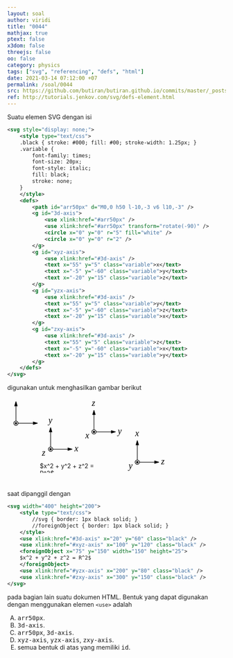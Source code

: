 ```yaml
---
layout: soal
author: viridi
title: "0044"
mathjax: true
ptext: false
x3dom: false
threejs: false
oo: false
category: physics
tags: ["svg", "referencing", "defs", "html"]
date: 2021-03-14 07:12:00 +07
permalink: /soal/0044
src: https://github.com/butiran/butiran.github.io/commits/master/_posts/soal/04/2021-03-14-svg-defs-and-use.md
ref: http://tutorials.jenkov.com/svg/defs-element.html
---
```

Suatu elemen SVG dengan isi

```svg
<svg style="display: none;">
	<style type="text/css">
	.black { stroke: #000; fill: #00; stroke-width: 1.25px; }
	.variable {
		font-family: times;
		font-size: 20px;
		font-style: italic;
		fill: black;
		stroke: none;
	}
	</style>
	<defs>
		<path id="arr50px" d="M0,0 h50 l-10,-3 v6 l10,-3" />
		<g id="3d-axis">
			<use xlink:href="#arr50px" />
			<use xlink:href="#arr50px" transform="rotate(-90)" />
			<circle x="0" y="0" r="5" fill="white" />
			<circle x="0" y="0" r="2" />
		</g>
		<g id="xyz-axis">
			<use xlink:href="#3d-axis" />
			<text x="55" y="5" class="variable">x</text>
			<text x="-5" y="-60" class="variable">y</text>
			<text x="-20" y="15" class="variable">z</text>
		</g>
		<g id="yzx-axis">
			<use xlink:href="#3d-axis" />
			<text x="55" y="5" class="variable">y</text>
			<text x="-5" y="-60" class="variable">z</text>
			<text x="-20" y="15" class="variable">x</text>
		</g>
		<g id="zxy-axis">
			<use xlink:href="#3d-axis" />
			<text x="55" y="5" class="variable">z</text>
			<text x="-5" y="-60" class="variable">x</text>
			<text x="-20" y="15" class="variable">y</text>
		</g>
	</defs>
</svg>
```

digunakan untuk menghasilkan gambar berikut

<svg style="display: none;">
	<style type="text/css">
	.black { stroke: #000; fill: #00; stroke-width: 1.25px; }
	.variable {
		font-family: times;
		font-size: 20px;
		font-style: italic;
		fill: black;
		stroke: none;
	}
	</style>
	<defs>
		<path id="arr50px" d="M0,0 h50 l-10,-3 v6 l10,-3" />
		<g id="3d-axis">
			<use xlink:href="#arr50px" />
			<use xlink:href="#arr50px" transform="rotate(-90)" />
			<circle x="0" y="0" r="5" fill="white" />
			<circle x="0" y="0" r="2" />
		</g>
		<g id="xyz-axis">
			<use xlink:href="#3d-axis" />
			<text x="55" y="5" class="variable">x</text>
			<text x="-5" y="-60" class="variable">y</text>
			<text x="-20" y="15" class="variable">z</text>
		</g>
		<g id="yzx-axis">
			<use xlink:href="#3d-axis" />
			<text x="55" y="5" class="variable">y</text>
			<text x="-5" y="-60" class="variable">z</text>
			<text x="-20" y="15" class="variable">x</text>
		</g>
		<g id="zxy-axis">
			<use xlink:href="#3d-axis" />
			<text x="55" y="5" class="variable">z</text>
			<text x="-5" y="-60" class="variable">x</text>
			<text x="-20" y="15" class="variable">y</text>
		</g>
	</defs>
</svg>

<svg width="400" height="200">
	<style type="text/css">
		//svg { border: 1px black solid; }
		//foreignObject { border: 1px black solid; }
	</style>
	<use xlink:href="#3d-axis" x="20" y="60" class="black" />
	<use xlink:href="#xyz-axis" x="100" y="120" class="black" />
	<foreignObject x="75" y="150" width="150" height="25">
	$x^2 + y^2 + z^2 = R^2$
	</foreignObject>
	<use xlink:href="#yzx-axis" x="200" y="80" class="black" />
	<use xlink:href="#zxy-axis" x="300" y="150" class="black" />
</svg>

saat dipanggil dengan

```svg
<svg width="400" height="200">
	<style type="text/css">
		//svg { border: 1px black solid; }
		//foreignObject { border: 1px black solid; }
	</style>
	<use xlink:href="#3d-axis" x="20" y="60" class="black" />
	<use xlink:href="#xyz-axis" x="100" y="120" class="black" />
	<foreignObject x="75" y="150" width="150" height="25">
	$x^2 + y^2 + z^2 = R^2$
	</foreignObject>
	<use xlink:href="#yzx-axis" x="200" y="80" class="black" />
	<use xlink:href="#zxy-axis" x="300" y="150" class="black" />
</svg>
```

pada bagian lain suatu dokumen HTML. Bentuk yang dapat digunakan dengan menggunakan elemen `<use>` adalah
 
<ol type="A">
<li> <tt>arr50px</tt>.
<li> <tt>3d-axis</tt>.
<li> <tt>arr50px</tt>, <tt>3d-axis</tt>.
<li> <tt>xyz-axis</tt>, <tt>yzx-axis</tt>, <tt>zxy-axis</tt>.
<li> semua bentuk di atas yang memiliki <tt>id</tt>.
